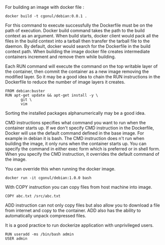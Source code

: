 For building an image with docker file :
```
docker build -t cgonul/debian:0.0.1 .
```

For this command to execute successfully the Dockerfile must be on the path of execution.
Docker build command takes the path to the build context as an argument.
When build starts, docker client would pack all the files in the build context into a tarball then transfer the tarball file to the daemon.
By default, docker would search for the Dockerfile in the build context path.
When building the image docker file creates intermediate containers increment and remove them while building.

Each RUN command will execute the command on the top writable layer of the container, then commit the container as a new image removing the modified layer. So it may be a good idea to chain the RUN instructions in the Dockerfile to reduce the number of image layers it creates.
```
FROM debian:buster
RUN apt-get update && apt-get install -y \
       git \
       vim
```

Sorting the installed packages alphanumerically may be a good idea.  

CMD instructions specifies what command you want to run when the container starts up.
If we don't specify CMD instruction in the Dockerfile, Docker will use the default command defined in the base image. For example in debian it is bash.
The CMD instruction does n't run when building the image, it only runs when the container starts up.
You can specify the command in either exec form which is preferred or in shell form.
When you specify the CMD instruction, it overrides the default command of the image.

You can override this when running the docker image.
```
docker run -it cgonul/debian:1.0.0 bash
```
With COPY instruction you can copy files from host machine into image.
```
COPY abc.txt /src/abc.txt
```
ADD instruction can not only copy files but also allow you to download a file from internet and copy to the container.
ADD also has the ability to automatically unpack compressed files.

It is a good practice to run dockerize application with unprivileged users. 
```
RUN useradd -ms /bin/bash admin
USER admin
```



